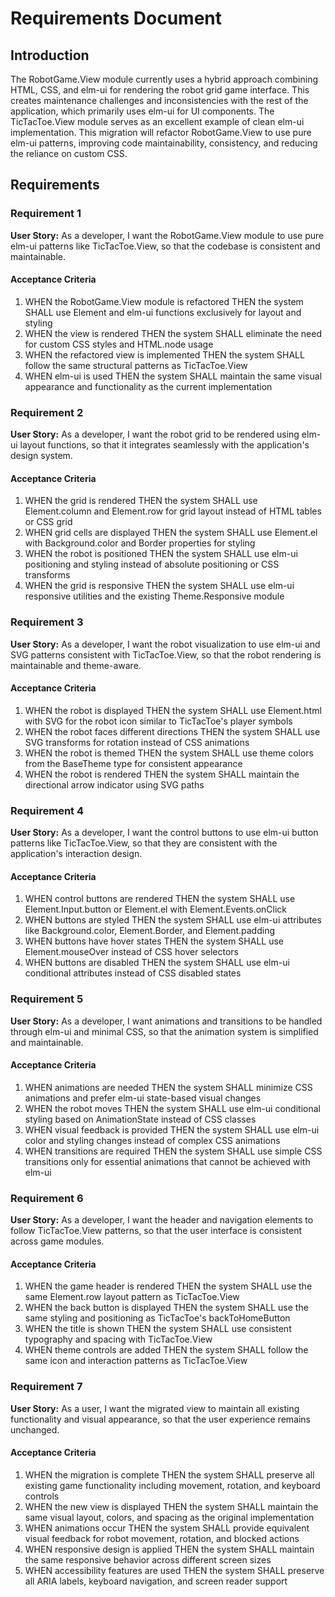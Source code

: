 # Requirements Document

## Introduction

The RobotGame.View module currently uses a hybrid approach combining HTML, CSS, and elm-ui for rendering the robot grid game interface. This creates maintenance challenges and inconsistencies with the rest of the application, which primarily uses elm-ui for UI components. The TicTacToe.View module serves as an excellent example of clean elm-ui implementation. This migration will refactor RobotGame.View to use pure elm-ui patterns, improving code maintainability, consistency, and reducing the reliance on custom CSS.

## Requirements

### Requirement 1

**User Story:** As a developer, I want the RobotGame.View module to use pure elm-ui patterns like TicTacToe.View, so that the codebase is consistent and maintainable.

#### Acceptance Criteria

1. WHEN the RobotGame.View module is refactored THEN the system SHALL use Element and elm-ui functions exclusively for layout and styling
2. WHEN the view is rendered THEN the system SHALL eliminate the need for custom CSS styles and HTML.node usage
3. WHEN the refactored view is implemented THEN the system SHALL follow the same structural patterns as TicTacToe.View
4. WHEN elm-ui is used THEN the system SHALL maintain the same visual appearance and functionality as the current implementation

### Requirement 2

**User Story:** As a developer, I want the robot grid to be rendered using elm-ui layout functions, so that it integrates seamlessly with the application's design system.

#### Acceptance Criteria

1. WHEN the grid is rendered THEN the system SHALL use Element.column and Element.row for grid layout instead of HTML tables or CSS grid
2. WHEN grid cells are displayed THEN the system SHALL use Element.el with Background.color and Border properties for styling
3. WHEN the robot is positioned THEN the system SHALL use elm-ui positioning and styling instead of absolute positioning or CSS transforms
4. WHEN the grid is responsive THEN the system SHALL use elm-ui responsive utilities and the existing Theme.Responsive module

### Requirement 3

**User Story:** As a developer, I want the robot visualization to use elm-ui and SVG patterns consistent with TicTacToe.View, so that the robot rendering is maintainable and theme-aware.

#### Acceptance Criteria

1. WHEN the robot is displayed THEN the system SHALL use Element.html with SVG for the robot icon similar to TicTacToe's player symbols
2. WHEN the robot faces different directions THEN the system SHALL use SVG transforms for rotation instead of CSS animations
3. WHEN the robot is themed THEN the system SHALL use theme colors from the BaseTheme type for consistent appearance
4. WHEN the robot is rendered THEN the system SHALL maintain the directional arrow indicator using SVG paths

### Requirement 4

**User Story:** As a developer, I want the control buttons to use elm-ui button patterns like TicTacToe.View, so that they are consistent with the application's interaction design.

#### Acceptance Criteria

1. WHEN control buttons are rendered THEN the system SHALL use Element.Input.button or Element.el with Element.Events.onClick
2. WHEN buttons are styled THEN the system SHALL use elm-ui attributes like Background.color, Element.Border, and Element.padding
3. WHEN buttons have hover states THEN the system SHALL use Element.mouseOver instead of CSS hover selectors
4. WHEN buttons are disabled THEN the system SHALL use elm-ui conditional attributes instead of CSS disabled states

### Requirement 5

**User Story:** As a developer, I want animations and transitions to be handled through elm-ui and minimal CSS, so that the animation system is simplified and maintainable.

#### Acceptance Criteria

1. WHEN animations are needed THEN the system SHALL minimize CSS animations and prefer elm-ui state-based visual changes
2. WHEN the robot moves THEN the system SHALL use elm-ui conditional styling based on AnimationState instead of CSS classes
3. WHEN visual feedback is provided THEN the system SHALL use elm-ui color and styling changes instead of complex CSS animations
4. WHEN transitions are required THEN the system SHALL use simple CSS transitions only for essential animations that cannot be achieved with elm-ui

### Requirement 6

**User Story:** As a developer, I want the header and navigation elements to follow TicTacToe.View patterns, so that the user interface is consistent across game modules.

#### Acceptance Criteria

1. WHEN the game header is rendered THEN the system SHALL use the same Element.row layout pattern as TicTacToe.View
2. WHEN the back button is displayed THEN the system SHALL use the same styling and positioning as TicTacToe's backToHomeButton
3. WHEN the title is shown THEN the system SHALL use consistent typography and spacing with TicTacToe.View
4. WHEN theme controls are added THEN the system SHALL follow the same icon and interaction patterns as TicTacToe.View

### Requirement 7

**User Story:** As a user, I want the migrated view to maintain all existing functionality and visual appearance, so that the user experience remains unchanged.

#### Acceptance Criteria

1. WHEN the migration is complete THEN the system SHALL preserve all existing game functionality including movement, rotation, and keyboard controls
2. WHEN the new view is displayed THEN the system SHALL maintain the same visual layout, colors, and spacing as the original implementation
3. WHEN animations occur THEN the system SHALL provide equivalent visual feedback for robot movement, rotation, and blocked actions
4. WHEN responsive design is applied THEN the system SHALL maintain the same responsive behavior across different screen sizes
5. WHEN accessibility features are used THEN the system SHALL preserve all ARIA labels, keyboard navigation, and screen reader support